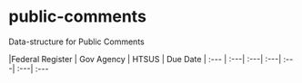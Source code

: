 # public-comments
Data-structure for Public Comments

|Federal Register | Gov Agency | HTSUS | Due Date
| :--- | :---| :---| :---| :---| :---| :---
